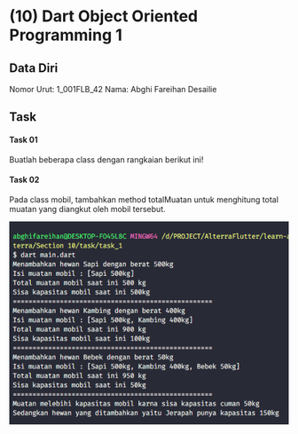 # (10) Dart Object Oriented Programming 1

## Data Diri
Nomor Urut: 1_001FLB_42
Nama: Abghi Fareihan Desailie

## Task

#### Task 01
Buatlah beberapa class dengan rangkaian berikut ini!

#### Task 02
Pada class mobil, tambahkan method totalMuatan untuk menghitung total muatan yang diangkut oleh mobil tersebut.

![Test](../screenshots/ss_task_10.png)